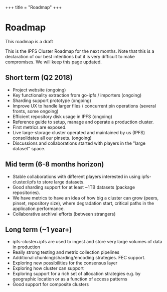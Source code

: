 +++
title = "Roadmap"
+++

# Roadmap

<div class="tipbox warning">This roadmap is a draft</div>

This is the IPFS Cluster Roadmap for the next months. Note that this is a declaration of our best intentions but it is very difficult to make compromises. We will keep this page updated.

## Short term (Q2 2018)

* Project website (ongoing)
* Key functionality extraction from go-ipfs / importers (ongoing)
* Sharding support prototype (ongoing)
* Improve UX to handle larger files / concurrent pin operations (several fronts, some ongoing)
* Efficient repository disk usage in IPFS (ongoing)
* Reference guide to setup, manage and operate a production cluster.
* First metrics are exposed.
* Live large-storage cluster operated and maintained by us (IPFS) consolidates all our pinsets. (ongoing)
* Discussions and collaborations started with players in the "large dataset" space.

## Mid term (6-8 months horizon)

* Stable collaborations with different players interested in using ipfs-cluster/ipfs to store large datasets.
* Good sharding support for at least ~1TB datasets (package repositories).
* We have metrics to have an idea of how big a cluster can grow (peers, pinset, repository size), where degradation start, critical paths in the application performance.
* Collaborative archival efforts (between strangers)

## Long term (~1 year+)

* ipfs-cluster+ipfs are used to ingest and store very large volumes of data in production
* Really strong testing and metric collection pipelines
* Additional chunking/sharding/encoding strategies. FEC support.
* Exploring new possibilities for the consensus layer
* Exploring how cluster can support 
* Exploring support for a rich set of allocation strategies e.g. by geographic location or as a function of access patterns
* Good support for composite clusters
